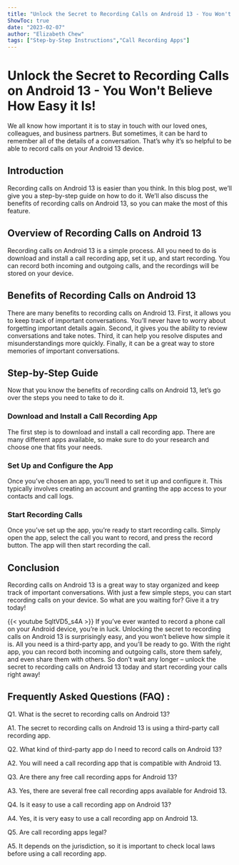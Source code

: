 ```yaml
---
title: "Unlock the Secret to Recording Calls on Android 13 - You Won't Believe How Easy it Is!"
ShowToc: true 
date: "2023-02-07"
author: "Elizabeth Chew" 
tags: ["Step-by-Step Instructions","Call Recording Apps"]
---
```

# Unlock the Secret to Recording Calls on Android 13 - You Won't Believe How Easy it Is!

We all know how important it is to stay in touch with our loved ones, colleagues, and business partners. But sometimes, it can be hard to remember all of the details of a conversation. That’s why it’s so helpful to be able to record calls on your Android 13 device.

## Introduction

Recording calls on Android 13 is easier than you think. In this blog post, we’ll give you a step-by-step guide on how to do it. We’ll also discuss the benefits of recording calls on Android 13, so you can make the most of this feature.

## Overview of Recording Calls on Android 13

Recording calls on Android 13 is a simple process. All you need to do is download and install a call recording app, set it up, and start recording. You can record both incoming and outgoing calls, and the recordings will be stored on your device.

## Benefits of Recording Calls on Android 13

There are many benefits to recording calls on Android 13. First, it allows you to keep track of important conversations. You’ll never have to worry about forgetting important details again. Second, it gives you the ability to review conversations and take notes. Third, it can help you resolve disputes and misunderstandings more quickly. Finally, it can be a great way to store memories of important conversations.

## Step-by-Step Guide

Now that you know the benefits of recording calls on Android 13, let’s go over the steps you need to take to do it.

### Download and Install a Call Recording App

The first step is to download and install a call recording app. There are many different apps available, so make sure to do your research and choose one that fits your needs.

### Set Up and Configure the App

Once you’ve chosen an app, you’ll need to set it up and configure it. This typically involves creating an account and granting the app access to your contacts and call logs.

### Start Recording Calls

Once you’ve set up the app, you’re ready to start recording calls. Simply open the app, select the call you want to record, and press the record button. The app will then start recording the call.

## Conclusion

Recording calls on Android 13 is a great way to stay organized and keep track of important conversations. With just a few simple steps, you can start recording calls on your device. So what are you waiting for? Give it a try today!

{{< youtube 5qltVD5_s4A >}} 
If you’ve ever wanted to record a phone call on your Android device, you’re in luck. Unlocking the secret to recording calls on Android 13 is surprisingly easy, and you won’t believe how simple it is. All you need is a third-party app, and you’ll be ready to go. With the right app, you can record both incoming and outgoing calls, store them safely, and even share them with others. So don’t wait any longer – unlock the secret to recording calls on Android 13 today and start recording your calls right away!

## Frequently Asked Questions (FAQ) :
Q1. What is the secret to recording calls on Android 13?

A1. The secret to recording calls on Android 13 is using a third-party call recording app.

Q2. What kind of third-party app do I need to record calls on Android 13?

A2. You will need a call recording app that is compatible with Android 13.

Q3. Are there any free call recording apps for Android 13?

A3. Yes, there are several free call recording apps available for Android 13.

Q4. Is it easy to use a call recording app on Android 13?

A4. Yes, it is very easy to use a call recording app on Android 13.

Q5. Are call recording apps legal?

A5. It depends on the jurisdiction, so it is important to check local laws before using a call recording app.


